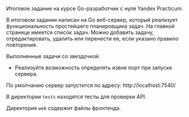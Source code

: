 Итоговое задание на курсе Go-разработчик с нуля Yandex Practicum.

В итоговом задании написан на Go веб-сервер, который реализует функциональность простейшего планировщика задач. На главной странице имеется список задач. Можно добавить задачу, отредактировать, удалить или перенести ее, если указано правило повторения.

Выполненные задачи со звездочкой:
- Реализуйте возможность определять извне порт при запуске сервера. 

По умолчанию сервер запустится по адресу: http://localhost:7540/

В директории `tests` находятся тесты для проверки API.

Директория `web` содержит файлы фронтенда.